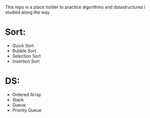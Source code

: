 This repo is a  place holder to practice algorithms and datastructures i studied along the way.


Sort:
====
- Quick Sort
- Bubble Sort
- Selection Sort
- Insertion Sort

DS:
==
- Ordered Array
- Stack
- Queue
- Priority Queue